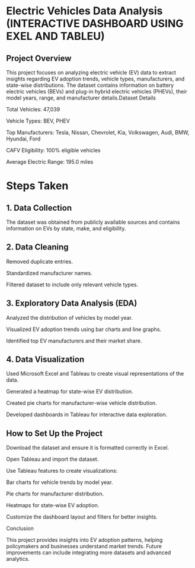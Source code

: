 # Electric Vehicles Data Analysis (INTERACTIVE DASHBOARD USING EXEL AND TABLEU)

##  Project Overview
This project focuses on analyzing electric vehicle (EV) data to extract insights regarding EV adoption trends, vehicle types, manufacturers, and state-wise distributions. The dataset contains information on battery electric vehicles (BEVs) and plug-in hybrid electric vehicles (PHEVs), their model years, range, and manufacturer details.Dataset Details

Total Vehicles: 47,039

Vehicle Types: BEV, PHEV

Top Manufacturers: Tesla, Nissan, Chevrolet, Kia, Volkswagen, Audi, BMW, Hyundai, Ford

CAFV Eligibility: 100% eligible vehicles

Average Electric Range: 195.0 miles

# Steps Taken

## 1. Data Collection

The dataset was obtained from publicly available sources and contains information on EVs by state, make, and eligibility.

## 2. Data Cleaning

Removed duplicate entries.

Standardized manufacturer names.

Filtered dataset to include only relevant vehicle types.

## 3. Exploratory Data Analysis (EDA)

Analyzed the distribution of vehicles by model year.

Visualized EV adoption trends using bar charts and line graphs.

Identified top EV manufacturers and their market share.

## 4. Data Visualization

Used Microsoft Excel and Tableau to create visual representations of the data.

Generated a heatmap for state-wise EV distribution.

Created pie charts for manufacturer-wise vehicle distribution.

Developed dashboards in Tableau for interactive data exploration.

## How to Set Up the Project

Download the dataset and ensure it is formatted correctly in Excel.

Open Tableau and import the dataset.

Use Tableau features to create visualizations:

Bar charts for vehicle trends by model year.

Pie charts for manufacturer distribution.

Heatmaps for state-wise EV adoption.

Customize the dashboard layout and filters for better insights.

Conclusion

This project provides insights into EV adoption patterns, helping policymakers and businesses understand market trends. Future improvements can include integrating more datasets and advanced analytics.
